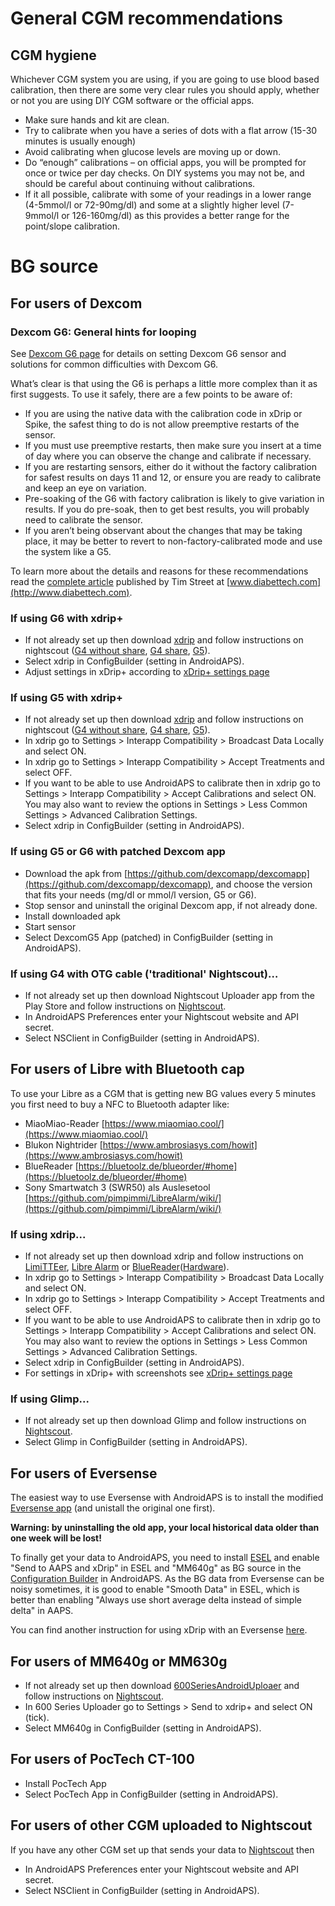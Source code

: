 # General CGM recommendations

## CGM hygiene

Whichever CGM system you are using, if you are going to use blood based calibration, then there are some very clear rules you should apply, whether or not you are using DIY CGM software or the official apps. 

* Make sure hands and kit are clean.
* Try to calibrate when you have a series of dots with a flat arrow (15-30 minutes is usually enough)
* Avoid calibrating when glucose levels are moving up or down. 
* Do “enough” calibrations – on official apps, you will be prompted for once or twice per day checks. On DIY systems you may not be, and should be careful about continuing without calibrations.
* If it all possible, calibrate with some of your readings in a lower range (4-5mmol/l or 72-90mg/dl) and some at a slightly higher level (7-9mmol/l or 126-160mg/dl) as this provides a better range for the point/slope calibration.

# BG source

## For users of Dexcom

### Dexcom G6: General hints for looping

See [Dexcom G6 page](../Configuration/Dexcom.md) for details on setting Dexcom G6 sensor and solutions for common difficulties with Dexcom G6.

What’s clear is that using the G6 is perhaps a little more complex than it as first suggests. To use it safely, there are a few points to be aware of: 

* If you are using the native data with the calibration code in xDrip or Spike, the safest thing to do is not allow preemptive restarts of the sensor.
* If you must use preemptive restarts, then make sure you insert at a time of day where you can observe the change and calibrate if necessary. 
* If you are restarting sensors, either do it without the factory calibration for safest results on days 11 and 12, or ensure you are ready to calibrate and keep an eye on variation.
* Pre-soaking of the G6 with factory calibration is likely to give variation in results. If you do pre-soak, then to get best results, you will probably need to calibrate the sensor.
* If you aren’t being observant about the changes that may be taking place, it may be better to revert to non-factory-calibrated mode and use the system like a G5.

To learn more about the details and reasons for these recommendations read the [complete article](http://www.diabettech.com/artificial-pancreas/diy-looping-and-cgm/) published by Tim Street at [www.diabettech.com](http://www.diabettech.com).

### If using G6 with xdrip+
* If not already set up then download [xdrip](https://github.com/NightscoutFoundation/xDrip) and follow instructions on nightscout ([G4 without share](http://www.nightscout.info/wiki/welcome/nightscout-with-xdrip-wireless-bridge), [G4 share](http://www.nightscout.info/wiki/welcome/nightscout-with-xdrip-and-dexcom-share-wireless), [G5](http://www.nightscout.info/wiki/welcome/nightscout-with-xdrip-and-dexcom-share-wireless/xdrip-with-g5-support)).
* Select xdrip in ConfigBuilder (setting in AndroidAPS).
* Adjust settings in xDrip+ according to [xDrip+ settings page](../Configuration/xdrip.md)

### If using G5 with xdrip+
* If not already set up then download [xdrip](https://github.com/NightscoutFoundation/xDrip) and follow instructions on nightscout ([G4 without share](http://www.nightscout.info/wiki/welcome/nightscout-with-xdrip-wireless-bridge), [G4 share](http://www.nightscout.info/wiki/welcome/nightscout-with-xdrip-and-dexcom-share-wireless), [G5](http://www.nightscout.info/wiki/welcome/nightscout-with-xdrip-and-dexcom-share-wireless/xdrip-with-g5-support)).
* In xdrip go to Settings > Interapp Compatibility > Broadcast Data Locally and select ON.
* In xdrip go to Settings > Interapp Compatibility > Accept Treatments and select OFF.
* If you want to be able to use AndroidAPS to calibrate then in xdrip go to Settings > Interapp Compatibility > Accept Calibrations and select ON.  You may also want to review the options in Settings > Less Common Settings > Advanced Calibration Settings.
* Select xdrip in ConfigBuilder (setting in AndroidAPS).

### If using G5 or G6 with patched Dexcom app<Br>
* Download the apk from [https://github.com/dexcomapp/dexcomapp](https://github.com/dexcomapp/dexcomapp), and choose the version that fits your needs (mg/dl or mmol/l version, G5 or G6).
* Stop sensor and uninstall the original Dexcom app, if not already done.
* Install downloaded apk
* Start sensor
* Select DexcomG5 App (patched) in ConfigBuilder (setting in AndroidAPS).

### If using G4 with OTG cable ('traditional' Nightscout)…<br>
* If not already set up then download Nightscout Uploader app from the Play Store and follow instructions on [Nightscout](http://www.nightscout.info/wiki/welcome/basic-requirements).
* In AndroidAPS Preferences enter your Nightscout website and API secret.
* Select NSClient in ConfigBuilder (setting in AndroidAPS).

## For users of Libre with Bluetooth cap<br>
To use your Libre as a CGM that is getting new BG values every 5 minutes you first need to buy a NFC to Bluetooth adapter like:

* MiaoMiao-Reader [https://www.miaomiao.cool/](https://www.miaomiao.cool/)
* Blukon Nightrider [https://www.ambrosiasys.com/howit](https://www.ambrosiasys.com/howit)
* BlueReader [https://bluetoolz.de/blueorder/#home](https://bluetoolz.de/blueorder/#home)
* Sony Smartwatch 3 (SWR50) als Auslesetool [https://github.com/pimpimmi/LibreAlarm/wiki/](https://github.com/pimpimmi/LibreAlarm/wiki/)

### If using xdrip...<br>
* If not already set up then download xdrip and follow instructions on [LimiTTEer](https://github.com/JoernL/LimiTTer),  [Libre Alarm](https://github.com/pimpimmi/LibreAlarm/wiki) or [BlueReader](https://unendlichkeit.net/wordpress/?p=680&lang=en)([Hardware](https://bluetoolz.de/wordpress/)).
* In xdrip go to Settings > Interapp Compatibility > Broadcast Data Locally and select ON.
* In xdrip go to Settings > Interapp Compatibility > Accept Treatments and select OFF.
* If you want to be able to use AndroidAPS to calibrate then in xdrip go to Settings > Interapp Compatibility > Accept Calibrations and select ON.  You may also want to review the options in Settings > Less Common Settings > Advanced Calibration Settings.
* Select xdrip in ConfigBuilder (setting in AndroidAPS).
* For settings in xDrip+ with screenshots see [xDrip+ settings page](../Configuration/xdrip.md)

### If using Glimp...<br>
* If not already set up then download Glimp and follow instructions on [Nightscout](http://www.nightscout.info/wiki/welcome/nightscout-for-libre).
* Select Glimp in ConfigBuilder (setting in AndroidAPS).

## For users of Eversense<br>
The easiest way to use Eversense with AndroidAPS is to install the modified [Eversense app](https://github.com/BernhardRo/Esel/blob/master/apk/mod_com.senseonics.gen12androidapp-release.apk) (and unistall the original one first). 

**Warning: by uninstalling the old app, your local historical data older than one week will be lost!**

To finally get your data to AndroidAPS, you need to install [ESEL](https://github.com/BernhardRo/Esel/blob/master/apk/esel.apk) and enable "Send to AAPS and xDrip" in ESEL and "MM640g" as BG source in the [Configuration Builder](../Configuration/Config-Builder.md) in AndroidAPS. As the BG data from Eversense can be noisy sometimes, it is good to enable "Smooth Data" in ESEL, which is better than enabling "Always use short average delta instead of simple delta" in AAPS.

You can find another instruction for using xDrip with an Eversense [here](https://github.com/BernhardRo/Esel/tree/master/apk).

## For users of MM640g or MM630g<br>
* If not already set up then download [600SeriesAndroidUploaer](http://pazaan.github.io/600SeriesAndroidUploader/) and follow instructions on [Nightscout](http://www.nightscout.info/wiki/welcome/nightscout-and-medtronic-640g).
* In 600 Series Uploader go to Settings > Send to xdrip+ and select ON (tick).
* Select MM640g in ConfigBuilder (setting in AndroidAPS).

## For users of PocTech CT-100<br>
* Install PocTech App
* Select PocTech App in ConfigBuilder (setting in AndroidAPS).

## For users of other CGM uploaded to Nightscout<br>
If you have any other CGM set up that sends your data to [Nightscout](http://www.nightscout.info) then<br>
* In AndroidAPS Preferences enter your Nightscout website and API secret.
* Select NSClient in ConfigBuilder (setting in AndroidAPS).
